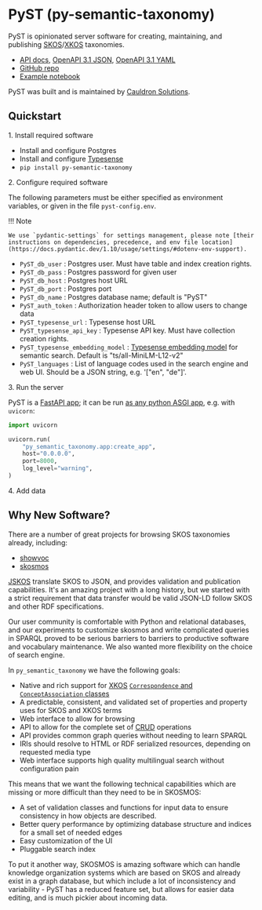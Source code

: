 # PyST (py-semantic-taxonomy)

PyST is opinionated server software for creating, maintaining, and publishing [SKOS](https://www.w3.org/TR/skos-reference/)/[XKOS](https://rdf-vocabulary.ddialliance.org/xkos.html) taxonomies.

* [API docs](https://docs.pyst.dev/api/), [OpenAPI 3.1 JSON](https://docs.pyst.dev/api/openapi.json), [OpenAPI 3.1 YAML](https://docs.pyst.dev/api/openapi.yaml)
* [GitHub repo](https://github.com/cauldron/py-semantic-taxonomy/)
* [Example notebook](https://github.com/cauldron/py-semantic-taxonomy/blob/main/examples/PyST%20basic%20demo.ipynb)

PyST was built and is maintained by [Cauldron Solutions](https://www.cauldron.ch/).

## Quickstart

1\. Install required software

* Install and configure Postgres
* Install and configure [Typesense](https://typesense.org/)
* `pip install py-semantic-taxonomy`

2\. Configure required software

The following parameters must be either specified as environment variables, or given in the file `pyst-config.env`.

!!! Note

    We use `pydantic-settings` for settings management, please note [their instructions on dependencies, precedence, and env file location](https://docs.pydantic.dev/1.10/usage/settings/#dotenv-env-support).

* `PyST_db_user` : Postgres user. Must have table and index creation rights.
* `PyST_db_pass` : Postgres password for given user
* `PyST_db_host` : Postgres host URL
* `PyST_db_port` : Postgres port
* `PyST_db_name` : Postgres database name; default is "PyST"
* `PyST_auth_token` : Authorization header token to allow users to change data
* `PyST_typesense_url` : Typesense host URL
* `PyST_typesense_api_key` : Typesense API key. Must have collection creation rights.
* `PyST_typesense_embedding_model` : [Typesense embedding model](https://typesense.org/docs/28.0/api/vector-search.html#using-built-in-models) for semantic search. Default is "ts/all-MiniLM-L12-v2"
* `PyST_languages` : List of language codes used in the search engine and web UI. Should be a JSON string, e.g. '["en", "de"]'.

3\. Run the server

PyST is a [FastAPI app](https://fastapi.tiangolo.com/); it can be run [as any python ASGI app](https://fastapi.tiangolo.com/deployment/manually/), e.g. with `uvicorn`:

```python
import uvicorn

uvicorn.run(
    "py_semantic_taxonomy.app:create_app",
    host="0.0.0.0",
    port=8000,
    log_level="warning",
)
```

4\. Add data

## Why New Software?

There are a number of great projects for browsing SKOS taxonomies already, including:

* [showvoc](https://showvoc.uniroma2.it/)
* [skosmos](https://skosmos.org/)

[JSKOS](https://gbv.github.io/jskos/) translate SKOS to JSON, and provides validation and publication capabilities. It's an amazing project with a long history, but we started with a strict requirement that data transfer would be valid JSON-LD follow SKOS and other RDF specifications.

Our user community is comfortable with Python and relational databases, and our experiments to customize skosmos and write complicated queries in SPARQL proved to be serious barriers to barriers to productive software and vocabulary maintenance. We also wanted more flexibility on the choice of search engine.

In `py_semantic_taxonomy` we have the following goals:

* Native and rich support for [XKOS](https://rdf-vocabulary.ddialliance.org/xkos.html) [`Correspondence` and `ConceptAssociation` classes](https://rdf-vocabulary.ddialliance.org/xkos.html#correspondences)
* A predictable, consistent, and validated set of properties and property uses for SKOS and XKOS terms
* Web interface to allow for browsing
* API to allow for the complete set of [CRUD](https://en.wikipedia.org/wiki/Create,_read,_update_and_delete) operations
* API provides common graph queries without needing to learn SPARQL
* IRIs should resolve to HTML or RDF serialized resources, depending on requested media type
* Web interface supports high quality multilingual search without configuration pain

This means that we want the following technical capabilities which are missing or more difficult than they need to be in SKOSMOS:

* A set of validation classes and functions for input data to ensure consistency in how objects are described.
* Better query performance by optimizing database structure and indices for a small set of needed edges
* Easy customization of the UI
* Pluggable search index

To put it another way, SKOSMOS is amazing software which can handle knowledge organization systems which are based on SKOS and already exist in a graph database, but which include a lot of inconsistency and variability - PyST has a reduced feature set, but allows for easier data editing, and is much pickier about incoming data.
